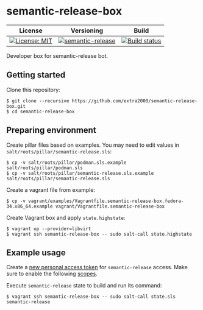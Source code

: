# semantic-release-box

| License | Versioning | Build |
| ------- | ---------- | ----- |
| [![License: MIT](https://img.shields.io/badge/License-MIT-yellow.svg)](https://opensource.org/licenses/MIT) | [![semantic-release](https://img.shields.io/badge/%20%20%F0%9F%93%A6%F0%9F%9A%80-semantic--release-e10079.svg)](https://github.com/semantic-release/semantic-release) | [![Build status](https://ci.appveyor.com/api/projects/status/9jcp4481olwk8nra/branch/master?svg=true)](https://ci.appveyor.com/project/nikAizuddin/semantic-release-box/branch/master) |

Developer box for semantic-release bot.


## Getting started

Clone this repository:
```
$ git clone --recursive https://github.com/extra2000/semantic-release-box.git
$ cd semantic-release-box
```


## Preparing environment

Create pillar files based on examples. You may need to edit values in `salt/roots/pillar/semantic-release.sls`:
```
$ cp -v salt/roots/pillar/podman.sls.example salt/roots/pillar/podman.sls
$ cp -v salt/roots/pillar/semantic-release.sls.example salt/roots/pillar/semantic-release.sls
```

Create a vagrant file from example:
```
$ cp -v vagrant/examples/Vagrantfile.semantic-release-box.fedora-34.x86_64.example vagrant/Vagrantfile.semantic-release-box
```

Create Vagrant box and apply `state.highstate`:
```
$ vagrant up --provider=libvirt
$ vagrant ssh semantic-release-box -- sudo salt-call state.highstate
```


## Example usage

Create a [new personal access token](https://github.com/settings/tokens/new) for `semantic-release` access. Make sure to enable the following [scopes](https://github.com/semantic-release/github#github-authentication).

Execute `semantic-release` state to build and run its command:
```
$ vagrant ssh semantic-release-box -- sudo salt-call state.sls semantic-release
```
